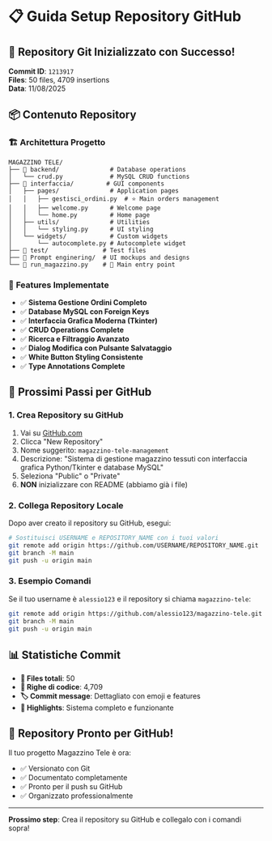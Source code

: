 # 📋 Guida Setup Repository GitHub

## 🚀 Repository Git Inizializzato con Successo!

**Commit ID**: `1213917`  
**Files**: 50 files, 4709 insertions  
**Data**: 11/08/2025

## 📦 Contenuto Repository

### 🏗️ **Architettura Progetto**
```
MAGAZZINO TELE/
├── 📁 backend/              # Database operations
│   └── crud.py             # MySQL CRUD functions
├── 📁 interfaccia/         # GUI components
│   ├── pages/              # Application pages
│   │   ├── gestisci_ordini.py  # ⭐ Main orders management
│   │   ├── welcome.py      # Welcome page
│   │   └── home.py         # Home page
│   ├── utils/              # Utilities
│   │   └── styling.py      # UI styling
│   └── widgets/            # Custom widgets
│       └── autocomplete.py # Autocomplete widget
├── 📁 test/               # Test files
├── 📁 Prompt enginering/  # UI mockups and designs
└── 📄 run_magazzino.py    # 🚀 Main entry point
```

### 🎯 **Features Implementate**
- ✅ **Sistema Gestione Ordini Completo**
- ✅ **Database MySQL con Foreign Keys**
- ✅ **Interfaccia Grafica Moderna (Tkinter)**
- ✅ **CRUD Operations Complete**
- ✅ **Ricerca e Filtraggio Avanzato**
- ✅ **Dialog Modifica con Pulsante Salvataggio**
- ✅ **White Button Styling Consistente**
- ✅ **Type Annotations Complete**

## 🔗 Prossimi Passi per GitHub

### 1. **Crea Repository su GitHub**
1. Vai su [GitHub.com](https://github.com)
2. Clicca "New Repository"
3. Nome suggerito: `magazzino-tele-management`
4. Descrizione: "Sistema di gestione magazzino tessuti con interfaccia grafica Python/Tkinter e database MySQL"
5. Seleziona "Public" o "Private"
6. **NON** inizializzare con README (abbiamo già i file)

### 2. **Collega Repository Locale**
Dopo aver creato il repository su GitHub, esegui:

```bash
# Sostituisci USERNAME e REPOSITORY_NAME con i tuoi valori
git remote add origin https://github.com/USERNAME/REPOSITORY_NAME.git
git branch -M main
git push -u origin main
```

### 3. **Esempio Comandi**
Se il tuo username è `alessio123` e il repository si chiama `magazzino-tele`:

```bash
git remote add origin https://github.com/alessio123/magazzino-tele.git
git branch -M main
git push -u origin main
```

## 📊 Statistiche Commit

- **📁 Files totali**: 50
- **📝 Righe di codice**: 4,709
- **🏷️ Commit message**: Dettagliato con emoji e features
- **🌟 Highlights**: Sistema completo e funzionante

## 🎉 Repository Pronto per GitHub!

Il tuo progetto Magazzino Tele è ora:
- ✅ Versionato con Git
- ✅ Documentato completamente
- ✅ Pronto per il push su GitHub
- ✅ Organizzato professionalmente

---
**Prossimo step**: Crea il repository su GitHub e collegalo con i comandi sopra!

